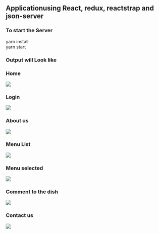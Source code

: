## Applicationusing React, redux, reactstrap and json-server

### To start the Server
  yarn install <br/>
  yarn start

### Output will Look like

<h3>Home</h3>
<img src='https://github.com/pravinbhalghare/Application-using-react/blob/main/snapshots/home.png'/>
<br/>  

<h3>Login</h3>
<img src='https://github.com/pravinbhalghare/Application-using-react/blob/main/snapshots/login.png'/>
<br/> 

<h3>About us</h3>
<img src='https://github.com/pravinbhalghare/Application-using-react/blob/main/snapshots/about.png'/>
<br/> 

<h3>Menu List</h3>
<img src='https://github.com/pravinbhalghare/Application-using-react/blob/main/snapshots/list.png'/>
<br/> 

<h3>Menu selected</h3>
<img src='https://github.com/pravinbhalghare/Application-using-react/blob/main/snapshots/menu_selected.png'/>
<br/> 

<h3>Comment to the dish</h3>
<img src='https://github.com/pravinbhalghare/Application-using-react/blob/main/snapshots/comment.png'/>
<br/> 

<h3>Contact us</h3>
<img src='https://github.com/pravinbhalghare/Application-using-react/blob/main/snapshots/contact.png'/>
<br/> 
